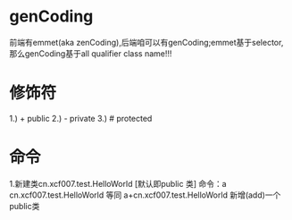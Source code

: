 # genCoding
前端有emmet(aka zenCoding),后端咱可以有genCoding;emmet基于selector,那么genCoding基于all qualifier class name!!!

# 修饰符
1.) + public
2.) - private
3.) # protected

# 命令


1.新建类cn.xcf007.test.HelloWorld [默认即public 类]
命令：a cn.xcf007.test.HelloWorld
等同 a+cn.xcf007.test.HelloWorld
新增(add)一个public类
